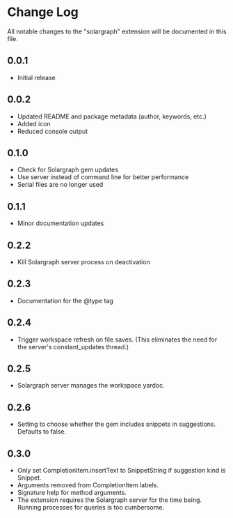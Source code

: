 # Change Log
All notable changes to the "solargraph" extension will be documented in this file.

## 0.0.1
- Initial release

## 0.0.2
- Updated README and package metadata (author, keywords, etc.)
- Added icon
- Reduced console output

## 0.1.0
- Check for Solargraph gem updates
- Use server instead of command line for better performance
- Serial files are no longer used

## 0.1.1
- Minor documentation updates

## 0.2.2
- Kill Solargraph server process on deactivation

## 0.2.3
- Documentation for the @type tag

## 0.2.4
- Trigger workspace refresh on file saves. (This eliminates the need for the server's constant_updates thread.)

## 0.2.5
- Solargraph server manages the workspace yardoc.

## 0.2.6
- Setting to choose whether the gem includes snippets in suggestions. Defaults to false.

## 0.3.0
- Only set CompletionItem.insertText to SnippetString if suggestion kind is Snippet.
- Arguments removed from CompletionItem labels.
- Signature help for method arguments.
- The extension requires the Solargraph server for the time being. Running processes for queries is too cumbersome.
